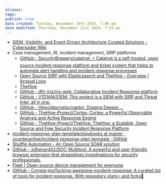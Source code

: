 ```yaml
---
aliases: 
tags: 
publish: true
date created: Tuesday, November 19th 2024, 7:06 pm
date modified: Thursday, November 21st 2024, 7:54 pm
---
```



- [SIEM, Visibility, and Event-Driven Architecture Curated Solutions - Cybersader Wiki](https://base.cybersader.com/%F0%9F%93%81+98+-+ARCHIVE/GradSchoolProjects/SIEM+Framework/Solution+%26+Architecture+Curation/SIEM%2C+Visibility%2C+and+Event-Driven+Architecture+Curated+Solutions#Security-Focused+Analytics+Platforms+(SIEM%2C+SIRP))
- Case management, IR, incident management, SIRP platforms
    - [GitHub - SecurityBrewery/catalyst: ⚡️ Catalyst is a self-hosted, open source incident response platform and ticket system that helps to automate alert handling and incident response processes](https://github.com/SecurityBrewery/catalyst)
    - [Open Source SIRP with Elasticsearch and TheHive - Overview | Arnaud Loos](https://arnaudloos.com/2019/open-source-sirp-overview/)
    - [TheHive](https://strangebee.com/thehive/)
    - [GitHub - dfir-iris/iris-web: Collaborative Incident Response platform](https://github.com/dfir-iris/iris-web)
    - [GitHub - V1D1AN/S1EM: This project is a SIEM with SIRP and Threat Intel, all in one.](https://github.com/V1D1AN/S1EM)
    - [GitHub - Velocidex/velociraptor: Digging Deeper....](https://github.com/Velocidex/velociraptor)
    - [GitHub - TheHive-Project/Cortex: Cortex: a Powerful Observable Analysis and Active Response Engine](https://github.com/TheHive-Project/cortex)
    - [GitHub - TheHive-Project/TheHive: TheHive: a Scalable, Open Source and Free Security Incident Response Platform](https://github.com/TheHive-Project/TheHive)
- [incident-response-plan-template/playbooks at master · counteractive/incident-response-plan-template · GitHub](https://github.com/counteractive/incident-response-plan-template/tree/master/playbooks)
- [Shuffle Automation - An Open Source SOAR solution](https://shuffler.io/)
- [GitHub - zdhenard42/SOC-Multitool: A powerful and user-friendly browser extension that streamlines investigations for security professionals.](https://github.com/zdhenard42/SOC-Multitool)
- [Fleet | Open-source device management for everyone](https://fleetdm.com/)
- [GitHub - Correia-jpv/fucking-awesome-incident-response: A curated list of tools for incident response. With repository stars⭐ and forks🍴](https://github.com/Correia-jpv/fucking-awesome-incident-response?tab=readme-ov-file#all-in-one-tools)